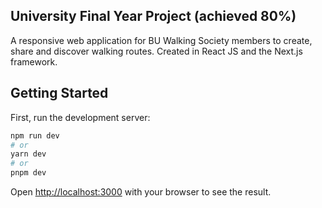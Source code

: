 ## University Final Year Project (achieved 80%)
A responsive web application for BU Walking Society members to create, share and discover walking routes. 
Created in React JS and the Next.js framework.

## Getting Started

First, run the development server:

```bash
npm run dev
# or
yarn dev
# or
pnpm dev
```

Open [http://localhost:3000](http://localhost:3000) with your browser to see the result.
